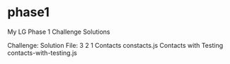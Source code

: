 # phase1
My LG Phase 1 Challenge Solutions

Challenge:              Solution File:
3 2 1 Contacts          constacts.js
Contacts with Testing   contacts-with-testing.js